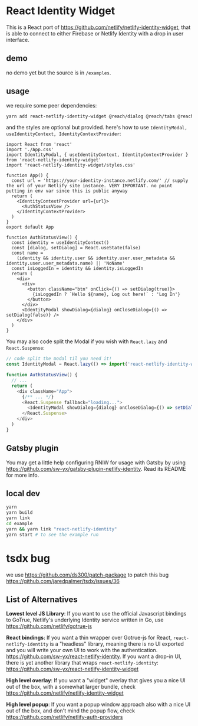 # React Identity Widget

This is a React port of https://github.com/netlify/netlify-identity-widget, that is able to connect to either Firebase or Netlify Identity with a drop in user interface.

## demo

no demo yet but the source is in `/examples`.

## usage

we require some peer dependencies:

```bash
yarn add react-netlify-identity-widget @reach/dialog @reach/tabs @reach/visually-hidden
```

and the styles are optional but provided. here's how to use `IdentityModal, useIdentityContext, IdentityContextProvider`:

```tsx
import React from 'react'
import './App.css'
import IdentityModal, { useIdentityContext, IdentityContextProvider } from 'react-netlify-identity-widget'
import 'react-netlify-identity-widget/styles.css'

function App() {
  const url = 'https://your-identity-instance.netlify.com/' // supply the url of your Netlify site instance. VERY IMPORTANT. no point putting in env var since this is public anyway
  return (
    <IdentityContextProvider url={url}>
      <AuthStatusView />
    </IdentityContextProvider>
  )
}
export default App

function AuthStatusView() {
  const identity = useIdentityContext()
  const [dialog, setDialog] = React.useState(false)
  const name =
    (identity && identity.user && identity.user.user_metadata && identity.user.user_metadata.name) || 'NoName'
  const isLoggedIn = identity && identity.isLoggedIn
  return (
    <div>
      <div>
        <button className="btn" onClick={() => setDialog(true)}>
          {isLoggedIn ? `Hello ${name}, Log out here!` : 'Log In'}
        </button>
      </div>
      <IdentityModal showDialog={dialog} onCloseDialog={() => setDialog(false)} />
    </div>
  )
}
```

You may also code split the Modal if you wish with `React.lazy` and `React.Suspense`:

```js
// code split the modal til you need it!
const IdentityModal = React.lazy(() => import('react-netlify-identity-widget'))

function AuthStatusView() {
  // ...
  return (
    <div className="App">
      {/** ... */}
      <React.Suspense fallback="loading...">
        <IdentityModal showDialog={dialog} onCloseDialog={() => setDialog(false)} />
      </React.Suspense>
    </div>
  )
}
```

## Gatsby plugin

You may get a little help configuring RNIW for usage with Gatsby by using https://github.com/sw-yx/gatsby-plugin-netlify-identity. Read its README for more info.

## local dev

```bash
yarn
yarn build
yarn link
cd example
yarn && yarn link "react-netlify-identity"
yarn start # to see the example run
```

# tsdx bug

we use https://github.com/ds300/patch-package to patch this bug https://github.com/jaredpalmer/tsdx/issues/36

## List of Alternatives

**Lowest level JS Library**: If you want to use the official Javascript bindings to GoTrue, Netlify's underlying Identity service written in Go, use https://github.com/netlify/gotrue-js

**React bindings**: If you want a thin wrapper over Gotrue-js for React, `react-netlify-identity` is a "headless" library, meaning there is no UI exported and you will write your own UI to work with the authentication. https://github.com/sw-yx/react-netlify-identity. If you want a drop-in UI, there is yet another library that wraps `react-netlify-identity`: https://github.com/sw-yx/react-netlify-identity-widget

**High level overlay**: If you want a "widget" overlay that gives you a nice UI out of the box, with a somewhat larger bundle, check https://github.com/netlify/netlify-identity-widget

**High level popup**: If you want a popup window approach also with a nice UI out of the box, and don't mind the popup flow, check https://github.com/netlify/netlify-auth-providers
